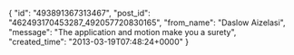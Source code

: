  {
   "id": "493891367313467",
   "post_id": "462493170453287_492057720830165",
   "from_name": "Daslow Aizelasi",
   "message": "The application and motion make you a surety",
   "created_time": "2013-03-19T07:48:24+0000"
 }
